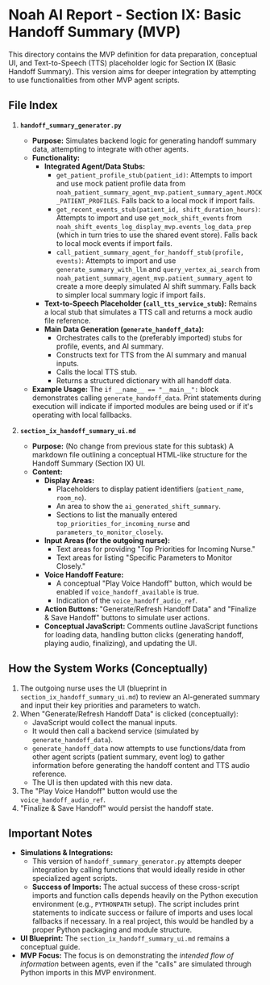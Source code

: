 # Noah AI Report - Section IX: Basic Handoff Summary (MVP)

This directory contains the MVP definition for data preparation, conceptual UI, and Text-to-Speech (TTS) placeholder logic for Section IX (Basic Handoff Summary). This version aims for deeper integration by attempting to use functionalities from other MVP agent scripts.

## File Index

1.  **`handoff_summary_generator.py`**
    *   **Purpose:** Simulates backend logic for generating handoff summary data, attempting to integrate with other agents.
    *   **Functionality:**
        *   **Integrated Agent/Data Stubs:**
            *   `get_patient_profile_stub(patient_id)`: Attempts to import and use mock patient profile data from `noah_patient_summary_agent_mvp.patient_summary_agent.MOCK_PATIENT_PROFILES`. Falls back to a local mock if import fails.
            *   `get_recent_events_stub(patient_id, shift_duration_hours)`: Attempts to import and use `get_mock_shift_events` from `noah_shift_events_log_display_mvp.events_log_data_prep` (which in turn tries to use the shared event store). Falls back to local mock events if import fails.
            *   `call_patient_summary_agent_for_handoff_stub(profile, events)`: Attempts to import and use `generate_summary_with_llm` and `query_vertex_ai_search` from `noah_patient_summary_agent_mvp.patient_summary_agent` to create a more deeply simulated AI shift summary. Falls back to simpler local summary logic if import fails.
        *   **Text-to-Speech Placeholder (`call_tts_service_stub`):** Remains a local stub that simulates a TTS call and returns a mock audio file reference.
        *   **Main Data Generation (`generate_handoff_data`):**
            *   Orchestrates calls to the (preferably imported) stubs for profile, events, and AI summary.
            *   Constructs text for TTS from the AI summary and manual inputs.
            *   Calls the local TTS stub.
            *   Returns a structured dictionary with all handoff data.
    *   **Example Usage:** The `if __name__ == "__main__":` block demonstrates calling `generate_handoff_data`. Print statements during execution will indicate if imported modules are being used or if it's operating with local fallbacks.

2.  **`section_ix_handoff_summary_ui.md`**
    *   **Purpose:** (No change from previous state for this subtask) A markdown file outlining a conceptual HTML-like structure for the Handoff Summary (Section IX) UI.
    *   **Content:**
        *   **Display Areas:**
            *   Placeholders to display patient identifiers (`patient_name`, `room_no`).
            *   An area to show the `ai_generated_shift_summary`.
            *   Sections to list the manually entered `top_priorities_for_incoming_nurse` and `parameters_to_monitor_closely`.
        *   **Input Areas (for the outgoing nurse):**
            *   Text areas for providing "Top Priorities for Incoming Nurse."
            *   Text areas for listing "Specific Parameters to Monitor Closely."
        *   **Voice Handoff Feature:**
            *   A conceptual "Play Voice Handoff" button, which would be enabled if `voice_handoff_available` is true.
            *   Indication of the `voice_handoff_audio_ref`.
        *   **Action Buttons:** "Generate/Refresh Handoff Data" and "Finalize & Save Handoff" buttons to simulate user actions.
        *   **Conceptual JavaScript:** Comments outline JavaScript functions for loading data, handling button clicks (generating handoff, playing audio, finalizing), and updating the UI.

## How the System Works (Conceptually)

1.  The outgoing nurse uses the UI (blueprint in `section_ix_handoff_summary_ui.md`) to review an AI-generated summary and input their key priorities and parameters to watch.
2.  When "Generate/Refresh Handoff Data" is clicked (conceptually):
    *   JavaScript would collect the manual inputs.
    *   It would then call a backend service (simulated by `generate_handoff_data`).
    *   `generate_handoff_data` now attempts to use functions/data from other agent scripts (patient summary, event log) to gather information before generating the handoff content and TTS audio reference.
    *   The UI is then updated with this new data.
  3.  The "Play Voice Handoff" button would use the `voice_handoff_audio_ref`.
  4.  "Finalize & Save Handoff" would persist the handoff state.

## Important Notes

*   **Simulations & Integrations:**
    *   This version of `handoff_summary_generator.py` attempts deeper integration by calling functions that would ideally reside in other specialized agent scripts.
    *   **Success of Imports:** The actual success of these cross-script imports and function calls depends heavily on the Python execution environment (e.g., `PYTHONPATH` setup). The script includes print statements to indicate success or failure of imports and uses local fallbacks if necessary. In a real project, this would be handled by a proper Python packaging and module structure.
*   **UI Blueprint:** The `section_ix_handoff_summary_ui.md` remains a conceptual guide.
*   **MVP Focus:** The focus is on demonstrating the *intended flow of information* between agents, even if the "calls" are simulated through Python imports in this MVP environment.
